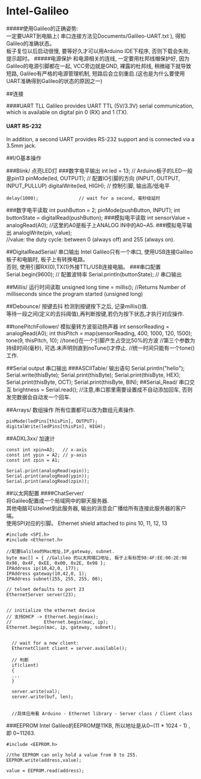 Intel-Galileo
=============
#####使用Galileo的正确姿势:    
一定要UART到电脑上( 串口连接方法见Documents/Galileo-UART.txt ), 得知Galileo的准确状态。   
板子复位以后启动很慢, 要等好久才可以用Arduino IDE下程序, 否则下载会失败, 提示超时。
#####电源保护
和电源相关的连线, 一定要用杜邦线帽保护好, 因为Galileo的电源引脚都在一起, VCC旁边就是GND, 裸露的杜邦线, 稍微碰下就导致短路, Galileo有严格的电源管理机制, 短路后会立刻重启.(这也是为什么要使用UART准确得到Galileo的状态的原因之一)

##连接

####UART TLL
Galileo provides UART TTL (5V/3.3V) serial communication, which is available on digital pin 0 (RX) and 1 (TX).   
 
#### UART RS-232
In addition, a second UART provides RS-232 support and is connected via a 3.5mm jack. 


##I/O基本操作

###Blink/ 点亮LED灯
###数字电平输出
    int led = 13;            // Arduino板子的LED一般是pin13
    pinMode(led, OUTPUT);    // 配置IO引脚的方向 (INPUT, OUTPUT, INPUT_PULLUP)
    digitalWrite(led, HIGH); // 控制引脚, 输出高/低电平

    delay(1000);               // wait for a second, 毫秒级延时
###数字电平读取
    int pushButton = 2;
    pinMode(pushButton, INPUT);
    int buttonState = digitalRead(pushButton);
###模拟电平读取
    int sensorValue = analogRead(A0); //这里的A0是板子上ANALOG IN中的A0~A5.
###模拟电平输出
	analogWrite(pin, value);  
	 //value: the duty cycle: between 0 (always off) and 255 (always on).

##DigitalReadSerial/ 串口输出
Intel Galileo只有一个串口, 使用USB连接Galileo板子和电脑时, 板子上有转换电路。   
否则, 使用引脚RX(0),TX(1)外接TTL/USB连接电脑。
###串口配置
    Serial.begin(9600);             // 配置波特率
    Serial.println(buttonState);    // 串口输出

##Millis/ 运行时间读取
    unsigned long time = millis(); 
    //Returns Number of milliseconds since the program started (unsigned long)

##Debounce/ 按键去抖
检测到按键按下之后, 记录millis()值.  
等待一段之间(定义的去抖阈值),再判断按键,若仍为按下状态,才执行对应操作.

##tonePitchFollower/ 模拟量转方波驱动扬声器
	int sensorReading = analogRead(A0);
	int thisPitch = map(sensorReading, 400, 1000, 120, 1500);
	tone(9, thisPitch, 10);
	//tone()在一个引脚产生占空比50%的方波
	//第三个参数为持续时间(毫秒), 可选.未声明则直到noTune()才停止.
	//统一时间只能有一个tone()工作.
	
##Serial output 串口输出
###ASCIITable/ 输出语句
	Serial.println("hello");
	Serial.write(thisByte);
	Serial.print(thisByte);
	Serial.print(thisByte, HEX);
	Serial.print(thisByte, OCT);
	Serial.print(thisByte, BIN);
##Serial_Read/ 串口交互
	brightness = Serial.read(); //注意,串口那里需要设置成不自动添加回车, 否则发完数据会自动发一个回车.
	
##Arrays/ 数组操作
所有位置都可以改为数组元素操作.   

	pinMode(ledPins[thisPin], OUTPUT);
	digitalWrite(ledPins[thisPin], HIGH);
	
##ADXL3xx/ 加速计
	
	const int xpin=A3;   // x-axis
	const int ypin = A2; // y-axis
	const int zpin = A1;
	
	Serial.print(analogRead(xpin));
	Serial.print(analogRead(ypin));
	Serial.print(analogRead(zpin));
	
	
##以太网配置
####ChatServer/    
将Galileo配置成一个局域网中的聊天服务器.   
其他电脑可以telnet到此服务器, 输出的消息会广播给所有连接此服务器的客户端。    
使用SPI对应的引脚。
Ethernet shield attached to pins 10, 11, 12, 13
	

	#include <SPI.h>
	#include <Ethernet.h>
	
	//配置Galileo的Mac地址,IP,gateway, subnet.
	byte mac[] = { //Galileo 的以太网端口地址, 板子上有标签98:4F:EE:00:2E:98 
	0x98, 0x4F, 0xEE, 0x00, 0x2E, 0x98 };
	IPAddress ip(10,42,0, 177);
	IPAddress gateway(10,42,0, 1);
	IPAddress subnet(255, 255, 255, 00);
	
	// telnet defaults to port 23
	EthernetServer server(23);
	
	
	// initialize the ethernet device
	// 支持DHCP -> Ethernet.begin(max);
	//            Ethernet.begin(mac, ip); 
	Ethernet.begin(mac, ip, gateway, subnet);
	
	
	  // wait for a new client:
	  EthernetClient client = server.available();
	  
	  // 判断
	  if(client)
	  {
	  ...
	  }
	  
	  server.write(val);
	  server.write(buf, len);
	  
	  
	  //具体应用看 Arduino - Ethernet library - Server class / Client class
	  


###EEPROM
Intel Galileo的EEPROM是11KB, 所以地址是从0~(11 * 1024 - 1) , 即 0~11263. 

	#include <EEPROM.h>
	
	//the EEPROM can only hold a value from 0 to 255.
	EEPROM.write(address,value);
	
	value = EEPROM.read(address);
	
	
